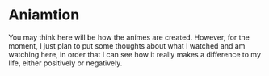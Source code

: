 # Aniamtion

You may think here will be how the animes are created. However, for the moment, I just plan to put some thoughts about what I watched and am watching here, in order that I can see how it really makes a difference to my life, either positively or negatively.
